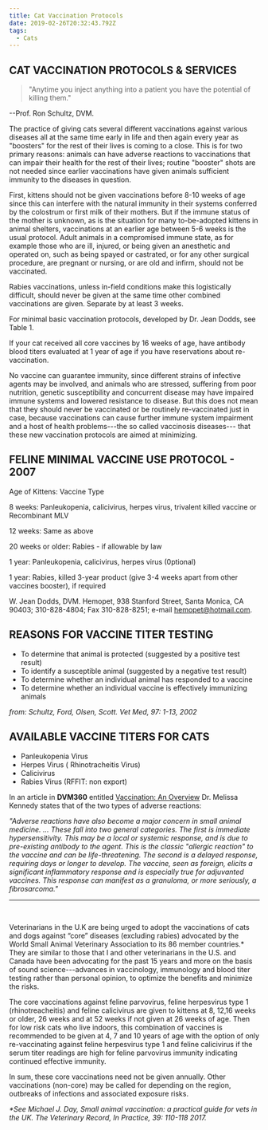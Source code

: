 ```yaml
---
title: Cat Vaccination Protocols
date: 2019-02-26T20:32:43.792Z
tags:
  - Cats
---
```

## CAT VACCINATION PROTOCOLS & SERVICES

> "Anytime you inject anything into a patient you have the potential of killing them."

\--Prof. Ron Schultz, DVM.

The practice of giving cats several different vaccinations against various diseases all at the same time early in life and then again every year as "boosters" for the rest of their lives is coming to a close. This is for two primary reasons: animals can have adverse reactions to vaccinations that can impair their health for the rest of their lives; routine "booster" shots are not needed since earlier vaccinations have given animals sufficient immunity to the diseases in question.

First, kittens should not be given vaccinations before 8-10 weeks of age since this can interfere with the natural immunity in their systems conferred by the colostrum or first milk of their mothers. But if the immune status of the mother is unknown, as is the situation for many to-be-adopted kittens in animal shelters, vaccinations at an earlier age between 5-6 weeks is the usual protocol. Adult animals in a compromised immune state, as for example those who are ill, injured, or being given an anesthetic and operated on, such as being spayed or castrated, or for any other surgical procedure, are pregnant or nursing, or are old and infirm, should not be vaccinated.

Rabies vaccinations, unless in-field conditions make this logistically difficult, should never be given at the same time other combined vaccinations are given. Separate by at least 3 weeks.

For minimal basic vaccination protocols, developed by Dr. Jean Dodds, see Table 1.

If your cat received all core vaccines by 16 weeks of age, have antibody blood titers evaluated at 1 year of age if you have reservations about re-vaccination.

No vaccine can guarantee immunity, since different strains of infective agents may be involved, and animals who are stressed, suffering from poor nutrition, genetic susceptibility and concurrent disease may have impaired immune systems and lowered resistance to disease. But this does not mean that they should never be vaccinated or be routinely re-vaccinated just in case, because vaccinations can cause further immune system impairment and a host of health problems---the so called vaccinosis diseases--- that these new vaccination protocols are aimed at minimizing. 

## FELINE MINIMAL VACCINE USE PROTOCOL - 2007

Age of Kittens: Vaccine Type

8 weeks: Panleukopenia, calicivirus, herpes virus, trivalent killed vaccine or Recombinant MLV

12 weeks: Same as above

20 weeks or older: Rabies - if allowable by law

1 year: Panleukopenia, calicivirus, herpes virus (0ptional)

1 year: Rabies, killed 3-year product (give 3-4 weeks apart from other vaccines booster), if required

W. Jean Dodds, DVM. Hemopet, 938 Stanford Street, Santa Monica, CA 90403; 310-828-4804; Fax 310-828-8251; e-mail [hemopet@hotmail.com](hemopet@hotmail.com).

## REASONS FOR VACCINE TITER TESTING

* To determine that animal is protected (suggested by a positive test result)
* To identify a susceptible animal (suggested by a negative test result)
* To determine whether an individual animal has responded to a vaccine
* To determine whether an individual vaccine is effectively immunizing animals

_from: Schultz, Ford, Olsen, Scott. Vet Med, 97: 1-13, 2002_

## AVAILABLE VACCINE TITERS FOR CATS

* Panleukopenia Virus
* Herpes Virus ( Rhinotracheitis Virus)
* Calicivirus
* Rabies Virus (RFFIT: non export)

In an article in **DVM360** entitled [Vaccination: An Overview](http://veterinarycalendar.dvm360.com/avhc/article/articleDetail.jsp?id=568351) Dr. Melissa Kennedy states that of the two types of adverse reactions:

_"Adverse reactions have also become a major concern in small animal medicine. ... These fall into two general categories. The first is immediate hypersensitivity. This may be a local or systemic response, and is due to pre-existing antibody to the agent. This is the classic "allergic reaction" to the vaccine and can be life-threatening. The second is a delayed response, requiring days or longer to develop. The vaccine, seen as foreign, elicits a significant inflammatory response and is especially true for adjuvanted vaccines. This response can manifest as a granuloma, or more seriously, a fibrosarcoma."_

<hr><br>

Veterinarians in the U.K are being urged to adopt the vaccinations of cats and dogs against “core” diseases (excluding rabies) advocated by the World Small Animal Veterinary Association to its 86 member countries.* They are similar to those that I and other veterinarians in the U.S. and Canada have been advocating for the past 15 years and more on the basis of sound science---advances in vaccinology, immunology and blood titer testing rather than personal opinion, to optimize the benefits and minimize the risks.

The core vaccinations against feline parvovirus, feline herpesvirus type 1 (rhinotreacheitis) and feline calicivirus are given to kittens at 8, 12,16 weeks or older, 26 weeks and at 52 weeks if not given at 26 weeks of age. Then for low risk cats who live indoors, this combination of vaccines is recommended to be given at 4, 7 and 10 years of age with the option of only re-vaccinating against feline herpesvirus type 1 and feline calicivirus if the serum titer readings are high for feline parvovirus immunity indicating continued effective immunity.

In sum, these core vaccinations need not be given annually. Other vaccinations (non-core) may be called for depending on the region, outbreaks of infections and associated exposure risks.

_\*See Michael J. Day, Small animal vaccination: a practical guide for vets in the UK. The Veterinary Record, In Practice, 39: 110-118 2017._
